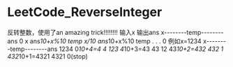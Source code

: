 # LeetCode_ReverseInteger
反转整数，使用了an amazing trick!!!!!!!!
输入x 输出ans
x--------temp--------ans
                      0
x     ans*10+x%10     temp
x/10  ans*10+x%10     temp
.
.
.
0
例如x=1234
x--------temp--------ans
1234   0*10+4=4       4
123    4*10+3=43      43
12     43*10+2=432    432
1      432*10+1=4321  4321
0(stop)
